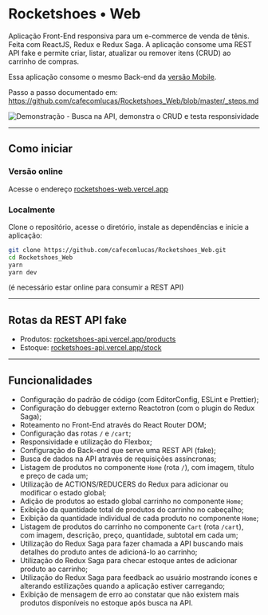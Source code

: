 # Rocketshoes • Web

Aplicação Front-End responsiva para um e-commerce de venda de tênis. Feita com ReactJS, Redux e Redux Saga. A aplicação consome uma REST API fake e permite criar, listar, atualizar ou remover itens (CRUD) ao carrinho de compras.

Essa aplicação consome o mesmo Back-end da [versão Mobile](https://github.com/cafecomlucas/Rocketshoes_Mobile).

Passo a passo documentado em: https://github.com/cafecomlucas/Rocketshoes_Web/blob/master/_steps.md

![Demonstração - Busca na API, demonstra o CRUD e testa responsividade](.github/reactjs_ecommerce_crud_redux_saga_rocketshoes.gif)

---

## Como iniciar

### Versão online

Acesse o endereço [rocketshoes-web.vercel.app](https://rocketshoes-web.vercel.app/)

### Localmente

Clone o repositório, acesse o diretório, instale as dependências e inicie a aplicação:

```bash
git clone https://github.com/cafecomlucas/Rocketshoes_Web.git
cd Rocketshoes_Web
yarn
yarn dev
```

(é necessário estar online para consumir a REST API)

---

## Rotas da REST API fake

- Produtos: [rocketshoes-api.vercel.app/products](https://rocketshoes-api.vercel.app/products)
- Estoque: [rocketshoes-api.vercel.app/stock](https://rocketshoes-api.vercel.app/stock)

---

## Funcionalidades

- Configuração do padrão de código (com EditorConfig, ESLint e Prettier);
- Configuração do debugger externo Reactotron (com o plugin do Redux Saga);
- Roteamento no Front-End através do React Router DOM;
- Configuração das rotas `/` e `/cart`;
- Responsividade e utilização do Flexbox;
- Configuração do Back-end que serve uma REST API (fake);
- Busca de dados na API através de requisições assíncronas;
- Listagem de produtos no componente `Home` (rota `/`), com imagem, título e preço de cada um;
- Utilização de ACTIONS/REDUCERS do Redux para adicionar ou modificar o estado global;
- Adição de produtos ao estado global carrinho no componente `Home`;
- Exibição da quantidade total de produtos do carrinho no cabeçalho;
- Exibição da quantidade individual de cada produto no componente `Home`;
- Listagem de produtos do carrinho no componente `Cart` (rota `/cart`), com imagem, descrição, preço, quantidade, subtotal em cada um;
- Utilização do Redux Saga para fazer chamada a API buscando mais detalhes do produto antes de adicioná-lo ao carrinho;
- Utilização do Redux Saga para checar estoque antes de adicionar produto ao carrinho;
- Utilização do Redux Saga para feedback ao usuário mostrando ícones e alterando estilizações quando a aplicação estiver carregando;
- Exibição de mensagem de erro ao constatar que não existem mais produtos disponíveis no estoque após busca na API.

